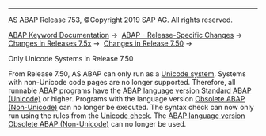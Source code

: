   

* * *

AS ABAP Release 753, ©Copyright 2019 SAP AG. All rights reserved.

[ABAP Keyword Documentation](https://help.sap.com/doc/abapdocu_753_index_htm/7.53/en-US/abenabap.htm) →  [ABAP - Release-Specific Changes](https://help.sap.com/doc/abapdocu_753_index_htm/7.53/en-US/abennews.htm) →  [Changes in Releases 7.5x](https://help.sap.com/doc/abapdocu_753_index_htm/7.53/en-US/abennews-75.htm) →  [Changes in Release 7.50](https://help.sap.com/doc/abapdocu_753_index_htm/7.53/en-US/abennews-750.htm) → 

Only Unicode Systems in Release 7.50

From Release 7.50, AS ABAP can only run as a [Unicode system](https://help.sap.com/doc/abapdocu_753_index_htm/7.53/en-US/abenunicode_system_glosry.htm "Glossary Entry"). Systems with non-Unicode code pages are no longer supported. Therefore, all runnable ABAP programs have the [ABAP language version](https://help.sap.com/doc/abapdocu_753_index_htm/7.53/en-US/abenabap_version_glosry.htm "Glossary Entry") [Standard ABAP (Unicode)](https://help.sap.com/doc/abapdocu_753_index_htm/7.53/en-US/abenunicode_program_glosry.htm "Glossary Entry") or higher. Programs with the language version [Obsolete ABAP (Non-Unicode)](https://help.sap.com/doc/abapdocu_753_index_htm/7.53/en-US/abennon_unicode_program_glosry.htm "Glossary Entry") can no longer be executed. The syntax check can now only run using the rules from the [Unicode check](https://help.sap.com/doc/abapdocu_753_index_htm/7.53/en-US/abenunicode_check_glosry.htm "Glossary Entry"). The [ABAP language version](https://help.sap.com/doc/abapdocu_753_index_htm/7.53/en-US/abenabap_versions.htm) [Obsolete ABAP (Non-Unicode)](https://help.sap.com/doc/abapdocu_753_index_htm/7.53/en-US/abennon_unicode_program_glosry.htm "Glossary Entry") can no longer be used.